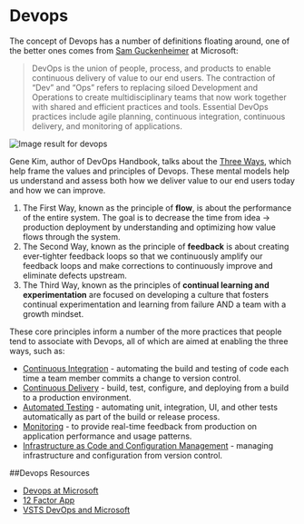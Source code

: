 # Devops
The  concept of Devops has a number of definitions floating around, one of the better ones comes from [Sam Guckenheimer](https://www.visualstudio.com/learn/what-is-devops/) at Microsoft:

>  DevOps is the union of people, process, and products to enable continuous delivery of value to our end users. The contraction of “Dev” and “Ops” refers to replacing siloed Development and Operations to create multidisciplinary teams that now work together with shared and efficient practices and tools. Essential DevOps practices include agile planning, continuous integration, continuous delivery, and monitoring of applications.
<IMG src="https://wac-cdn.atlassian.com/dam/jcr:325fff80-6aa7-4d46-a3f9-4db402f17a8d/devops-loop-illustrations.png?cdnVersion=js" alt="Image result for devops"/>

Gene Kim, author of DevOps Handbook, talks about the [Three Ways](https://itrevolution.com/the-three-ways-principles-underpinning-devops/), which help frame the values and principles of Devops.  These mental models help us understand and assess both how we deliver value to our end users today and how we can improve.
1. The First Way, known as the principle of **flow**, is about the performance of the entire system.  The goal is to decrease the time from idea -> production deployment by understanding and optimizing how value flows through the system.
2. The Second Way, known as the principle of **feedback** is about creating ever-tighter feedback loops so that we continuously amplify our feedback loops and make corrections to continuously improve and eliminate defects upstream.
3. The Third Way, known as the principles of **continual learning and experimentation** are focused on developing a culture that fosters continual experimentation and learning from failure AND a team with a growth mindset.

These core principles inform a number of the more practices that people tend to associate with Devops, all of which are aimed at enabling the three ways, such as:
- [Continuous Integration](https://www.visualstudio.com/learn/what-is-continuous-integration/) - automating the build and testing of code each time a team member commits a change to version control.
- [Continuous Delivery](https://www.visualstudio.com/learn/what-is-continuous-delivery/) - build, test, configure, and deploying from a build to a production environment.
- [Automated Testing](https://www.visualstudio.com/learn/shift-left-make-testing-fast-reliable/) - automating unit, integration, UI, and other tests automatically as part of the build or release process.
- [Monitoring](https://www.visualstudio.com/learn/what-is-monitoring/) - to provide real-time feedback from production on application performance and usage patterns.
- [Infrastructure as Code and Configuration Management](https://www.visualstudio.com/learn/what-is-infrastructure-as-code/) - managing infrastructure and configuration from version control.

##Devops Resources
- [Devops at Microsoft](https://www.visualstudio.com/learn/devops-at-microsoft/)
- [12 Factor App](https://12factor.net/)
- [VSTS DevOps and Microsoft](https://www.visualstudio.com/devops/)